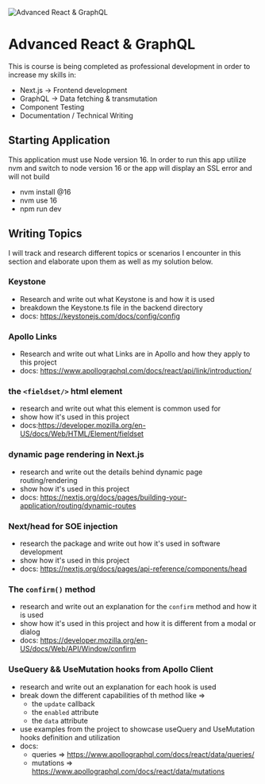 ![Advanced React & GraphQL](https://advancedreact.com/images/ARG/arg-facebook-share.png)

# Advanced React & GraphQL

This is course is being completed as professional development in order to increase my skills in:

- Next.js -> Frontend development
- GraphQL -> Data fetching & transmutation
- Component Testing
- Documentation / Technical Writing

## Starting Application

This application must use Node version 16. In order to run this app utilize nvm and switch to node version 16 or the app will display an SSL error and will not build

- nvm install @16
- nvm use 16
- npm run dev

## Writing Topics

I will track and research different topics or scenarios I encounter in this section and elaborate upon them as well as my solution below.

### Keystone

- Research and write out what Keystone is and how it is used
- breakdown the Keystone.ts file in the backend directory
- docs: https://keystonejs.com/docs/config/config

### Apollo Links

- Research and write out what Links are in Apollo and how they apply to this project
- docs: https://www.apollographql.com/docs/react/api/link/introduction/

### the `<fieldset/>` html element

- research and write out what this element is common used for
- show how it's used in this project
- docs:https://developer.mozilla.org/en-US/docs/Web/HTML/Element/fieldset

### dynamic page rendering in Next.js

- research and write out the details behind dynamic page routing/rendering
- show how it's used in this project
- docs: https://nextjs.org/docs/pages/building-your-application/routing/dynamic-routes

### Next/head for SOE injection

- research the package and write out how it's used in software development
- show how it's used in this project
- docs: https://nextjs.org/docs/pages/api-reference/components/head

### The `confirm()` method

- research and write out an explanation for the `confirm` method and how it is used
- show how it's used in this project and how it is different from a modal or dialog
- docs: https://developer.mozilla.org/en-US/docs/Web/API/Window/confirm

### UseQuery && UseMutation hooks from Apollo Client

- research and write out an explanation for each hook is used
- break down the different capabilities of th method like =>
  - the `update` callback
  - the `enabled` attribute
  - the `data` attribute
- use examples from the project to showcase useQuery and UseMutation hooks definition and utilization
- docs:
  - queries => https://www.apollographql.com/docs/react/data/queries/
  - mutations => https://www.apollographql.com/docs/react/data/mutations

